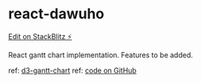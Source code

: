 # react-dawuho

[Edit on StackBlitz ⚡️](https://stackblitz.com/edit/react-dawuho)

React gantt chart implementation. Features to be added.

ref: [d3-gantt-chart](https://www.npmjs.com/package/d3-gantt-chart)
ref: [code on GitHub](https://github.com/dk8996/Gantt-Chart/blob/master/gantt-chart-d3.js)
